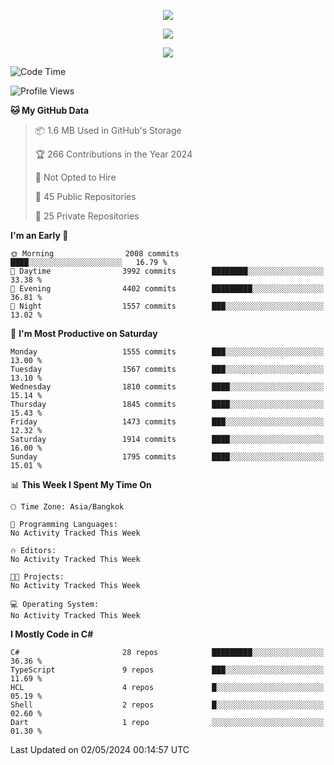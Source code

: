 <p align="center">
  <a href="say-hi.gif"> 
    <img align="center" src="say-hi.gif"/>
  </a>
</p>
<p align="center">
  <a href="https://github.com/htthinh1999">
    <img align="center" src="https://github-readme-stats-kappa-pink.vercel.app/api?username=htthinh1999&show_icons=true&count_private=true&theme=dracula"/>
  </a>
</p>
<p align="center">
  <a href="https://github.com/htthinh1999">
    <img src="https://github-readme-stats-kappa-pink.vercel.app/api/top-langs/?username=htthinh1999&layout=compact&langs_count=6&count_private=true&hide=tsql,hlsl,glsl,shaderlab&theme=dracula"/>
  </a>
</p>

<!--START_SECTION:waka-->
![Code Time](http://img.shields.io/badge/Code%20Time-0%20secs-blue)

![Profile Views](http://img.shields.io/badge/Profile%20Views-0-blue)

**🐱 My GitHub Data** 

> 📦 1.6 MB Used in GitHub's Storage 
 > 
> 🏆 266 Contributions in the Year 2024
 > 
> 🚫 Not Opted to Hire
 > 
> 📜 45 Public Repositories 
 > 
> 🔑 25 Private Repositories 
 > 
**I'm an Early 🐤** 

```text
🌞 Morning                2008 commits        ████░░░░░░░░░░░░░░░░░░░░░   16.79 % 
🌆 Daytime                3992 commits        ████████░░░░░░░░░░░░░░░░░   33.38 % 
🌃 Evening                4402 commits        █████████░░░░░░░░░░░░░░░░   36.81 % 
🌙 Night                  1557 commits        ███░░░░░░░░░░░░░░░░░░░░░░   13.02 % 
```
📅 **I'm Most Productive on Saturday** 

```text
Monday                   1555 commits        ███░░░░░░░░░░░░░░░░░░░░░░   13.00 % 
Tuesday                  1567 commits        ███░░░░░░░░░░░░░░░░░░░░░░   13.10 % 
Wednesday                1810 commits        ████░░░░░░░░░░░░░░░░░░░░░   15.14 % 
Thursday                 1845 commits        ████░░░░░░░░░░░░░░░░░░░░░   15.43 % 
Friday                   1473 commits        ███░░░░░░░░░░░░░░░░░░░░░░   12.32 % 
Saturday                 1914 commits        ████░░░░░░░░░░░░░░░░░░░░░   16.00 % 
Sunday                   1795 commits        ████░░░░░░░░░░░░░░░░░░░░░   15.01 % 
```


📊 **This Week I Spent My Time On** 

```text
🕑︎ Time Zone: Asia/Bangkok

💬 Programming Languages: 
No Activity Tracked This Week

🔥 Editors: 
No Activity Tracked This Week

🐱‍💻 Projects: 
No Activity Tracked This Week

💻 Operating System: 
No Activity Tracked This Week
```

**I Mostly Code in C#** 

```text
C#                       28 repos            █████████░░░░░░░░░░░░░░░░   36.36 % 
TypeScript               9 repos             ███░░░░░░░░░░░░░░░░░░░░░░   11.69 % 
HCL                      4 repos             █░░░░░░░░░░░░░░░░░░░░░░░░   05.19 % 
Shell                    2 repos             █░░░░░░░░░░░░░░░░░░░░░░░░   02.60 % 
Dart                     1 repo              ░░░░░░░░░░░░░░░░░░░░░░░░░   01.30 % 
```




 Last Updated on 02/05/2024 00:14:57 UTC
<!--END_SECTION:waka-->
